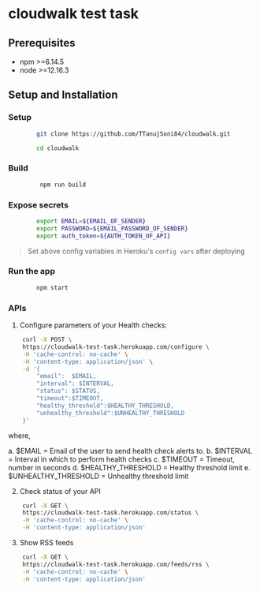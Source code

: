 # cloudwalk test task

## Prerequisites

* npm >=6.14.5
* node >=12.16.3

## Setup and Installation

### Setup

``` sh
        git clone https://github.com/TTanujSoni84/cloudwalk.git

        cd cloudwalk
```

### Build 

``` sh 
         npm run build
```

### Expose secrets 

``` sh 
        export EMAIL=${EMAIL_OF_SENDER}
        export PASSWORD=${EMAIL_PASSWORD_OF_SENDER}
        export auth_token=${AUTH_TOKEN_OF_API}         
```

> Set above config variables in Heroku's `config vars` after deploying 

### Run the app

``` sh 
        npm start

```

### APIs

1. Configure parameters of your Health checks:

```sh 
    curl -X POST \
    https://cloudwalk-test-task.herokuapp.com/configure \
    -H 'cache-control: no-cache' \
    -H 'content-type: application/json' \
    -d '{
        "email":  $EMAIL,
        "interval": $INTERVAL,
        "status": $STATUS,
        "timeout":$TIMEOUT,
        "healthy_threshold":$HEALTHY_THRESHOLD,
        "unhealthy_threshold":$UNHEALTHY_THRESHOLD
    }'

```

where, 

a. $EMAIL               = Email of the user to send health check alerts to.
b. $INTERVAL            = Interval in which to perform health checks
c. $TIMEOUT             = Timeout, number in seconds
d. $HEALTHY_THRESHOLD   = Healthy threshold limit
e. $UNHEALTHY_THRESHOLD = Unhealthy threshold limit


2. Check status of your API

```sh
    curl -X GET \
    https://cloudwalk-test-task.herokuapp.com/status \
    -H 'cache-control: no-cache' \
    -H 'content-type: application/json' 
```

3. Show RSS feeds 

```sh
    curl -X GET \
    https://cloudwalk-test-task.herokuapp.com/feeds/rss \
    -H 'cache-control: no-cache' \
    -H 'content-type: application/json' 
```